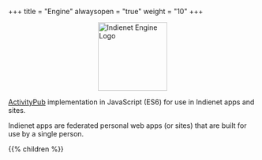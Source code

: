 +++
title = "Engine"
alwaysopen = "true"
weight = "10"
+++

<img src='https://source.ind.ie/uploads/-/system/project/avatar/335/Engine_2x.png' width='140' alt='Indienet Engine Logo' style='display: block; margin-left: auto; margin-right: auto;'>

[ActivityPub](https://www.w3.org/TR/activitypub/) implementation in JavaScript (ES6) for use in Indienet apps and sites.

Indienet apps are federated personal web apps (or sites) that are built for use by a single person.

{{% children  %}}
